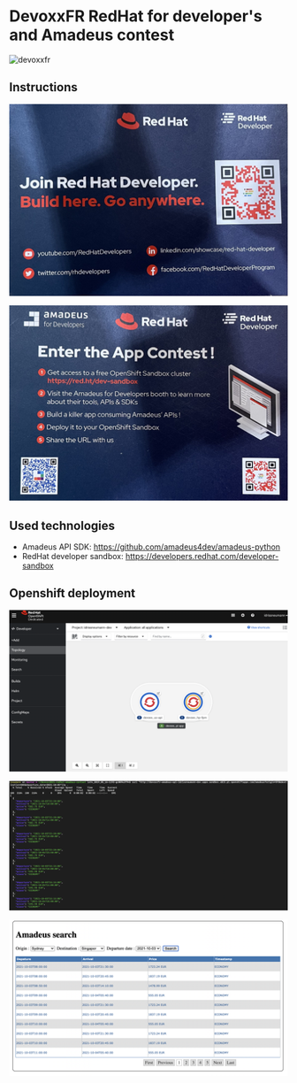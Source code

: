 # DevoxxFR RedHat for developer's and Amadeus contest

![devoxxfr](./devoxxfr.jpg)

## Instructions

![instructions1](./img/instructions1.jpg)

![instructions2](./img/instructions2.jpg)

## Used technologies

* Amadeus API SDK: https://github.com/amadeus4dev/amadeus-python
* RedHat developer sandbox: https://developers.redhat.com/developer-sandbox

## Openshift deployment

![oc](./img/openshift.png)

![api](./img/api.png)

![ui](./img/ui.png)
